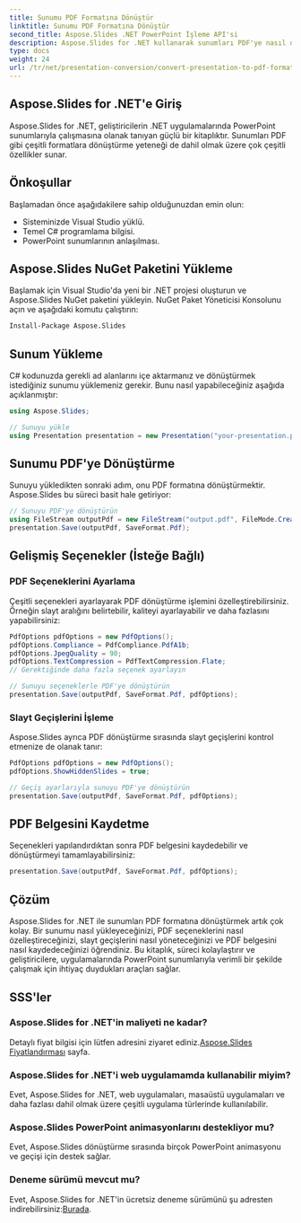 ```yaml
---
title: Sunumu PDF Formatına Dönüştür
linktitle: Sunumu PDF Formatına Dönüştür
second_title: Aspose.Slides .NET PowerPoint İşleme API'si
description: Aspose.Slides for .NET kullanarak sunumları PDF'ye nasıl dönüştüreceğinizi öğrenin. Kaynak koduyla adım adım kılavuz. Verimli ve etkili dönüşüm.
type: docs
weight: 24
url: /tr/net/presentation-conversion/convert-presentation-to-pdf-format/
---
```


## Aspose.Slides for .NET'e Giriş

Aspose.Slides for .NET, geliştiricilerin .NET uygulamalarında PowerPoint sunumlarıyla çalışmasına olanak tanıyan güçlü bir kitaplıktır. Sunumları PDF gibi çeşitli formatlara dönüştürme yeteneği de dahil olmak üzere çok çeşitli özellikler sunar.

## Önkoşullar

Başlamadan önce aşağıdakilere sahip olduğunuzdan emin olun:

- Sisteminizde Visual Studio yüklü.
- Temel C# programlama bilgisi.
- PowerPoint sunumlarının anlaşılması.

## Aspose.Slides NuGet Paketini Yükleme

Başlamak için Visual Studio'da yeni bir .NET projesi oluşturun ve Aspose.Slides NuGet paketini yükleyin. NuGet Paket Yöneticisi Konsolunu açın ve aşağıdaki komutu çalıştırın:

```bash
Install-Package Aspose.Slides
```

## Sunum Yükleme

C# kodunuzda gerekli ad alanlarını içe aktarmanız ve dönüştürmek istediğiniz sunumu yüklemeniz gerekir. Bunu nasıl yapabileceğiniz aşağıda açıklanmıştır:

```csharp
using Aspose.Slides;

// Sunuyu yükle
using Presentation presentation = new Presentation("your-presentation.pptx");
```

## Sunumu PDF'ye Dönüştürme

Sunuyu yükledikten sonraki adım, onu PDF formatına dönüştürmektir. Aspose.Slides bu süreci basit hale getiriyor:

```csharp
// Sunuyu PDF'ye dönüştürün
using FileStream outputPdf = new FileStream("output.pdf", FileMode.Create);
presentation.Save(outputPdf, SaveFormat.Pdf);
```

## Gelişmiş Seçenekler (İsteğe Bağlı)

### PDF Seçeneklerini Ayarlama

Çeşitli seçenekleri ayarlayarak PDF dönüştürme işlemini özelleştirebilirsiniz. Örneğin slayt aralığını belirtebilir, kaliteyi ayarlayabilir ve daha fazlasını yapabilirsiniz:

```csharp
PdfOptions pdfOptions = new PdfOptions();
pdfOptions.Compliance = PdfCompliance.PdfA1b;
pdfOptions.JpegQuality = 90;
pdfOptions.TextCompression = PdfTextCompression.Flate;
// Gerektiğinde daha fazla seçenek ayarlayın

// Sunuyu seçeneklerle PDF'ye dönüştürün
presentation.Save(outputPdf, SaveFormat.Pdf, pdfOptions);
```

### Slayt Geçişlerini İşleme

Aspose.Slides ayrıca PDF dönüştürme sırasında slayt geçişlerini kontrol etmenize de olanak tanır:

```csharp
PdfOptions pdfOptions = new PdfOptions();
pdfOptions.ShowHiddenSlides = true;

// Geçiş ayarlarıyla sunuyu PDF'ye dönüştürün
presentation.Save(outputPdf, SaveFormat.Pdf, pdfOptions);
```

## PDF Belgesini Kaydetme

Seçenekleri yapılandırdıktan sonra PDF belgesini kaydedebilir ve dönüştürmeyi tamamlayabilirsiniz:

```csharp
presentation.Save(outputPdf, SaveFormat.Pdf, pdfOptions);
```

## Çözüm

Aspose.Slides for .NET ile sunumları PDF formatına dönüştürmek artık çok kolay. Bir sunumu nasıl yükleyeceğinizi, PDF seçeneklerini nasıl özelleştireceğinizi, slayt geçişlerini nasıl yöneteceğinizi ve PDF belgesini nasıl kaydedeceğinizi öğrendiniz. Bu kitaplık, süreci kolaylaştırır ve geliştiricilere, uygulamalarında PowerPoint sunumlarıyla verimli bir şekilde çalışmak için ihtiyaç duydukları araçları sağlar.

## SSS'ler

### Aspose.Slides for .NET'in maliyeti ne kadar?

Detaylı fiyat bilgisi için lütfen adresini ziyaret ediniz.[Aspose.Slides Fiyatlandırması](https://purchase.aspose.com/admin/pricing/slides/family) sayfa.

### Aspose.Slides for .NET'i web uygulamamda kullanabilir miyim?

Evet, Aspose.Slides for .NET, web uygulamaları, masaüstü uygulamaları ve daha fazlası dahil olmak üzere çeşitli uygulama türlerinde kullanılabilir.

### Aspose.Slides PowerPoint animasyonlarını destekliyor mu?

Evet, Aspose.Slides dönüştürme sırasında birçok PowerPoint animasyonu ve geçişi için destek sağlar.

### Deneme sürümü mevcut mu?

 Evet, Aspose.Slides for .NET'in ücretsiz deneme sürümünü şu adresten indirebilirsiniz:[Burada](https://products.aspose.com/slides/net).